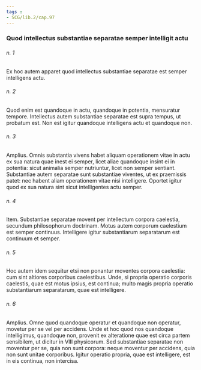 ```yaml
---
tags : 
- SCG/lib.2/cap.97
---
```


### Quod intellectus substantiae separatae semper intelligit actu

###### n. 1
Ex hoc autem apparet quod intellectus substantiae separatae est semper intelligens actu.

###### n. 2
Quod enim est quandoque in actu, quandoque in potentia, mensuratur tempore. Intellectus autem substantiae separatae est supra tempus, ut probatum est. Non est igitur quandoque intelligens actu et quandoque non.

###### n. 3
Amplius. Omnis substantia vivens habet aliquam operationem vitae in actu ex sua natura quae inest ei semper, licet aliae quandoque insint ei in potentia: sicut animalia semper nutriuntur, licet non semper sentiant. Substantiae autem separatae sunt substantiae viventes, ut ex praemissis patet: nec habent aliam operationem vitae nisi intelligere. Oportet igitur quod ex sua natura sint sicut intelligentes actu semper.

###### n. 4
Item. Substantiae separatae movent per intellectum corpora caelestia, secundum philosophorum doctrinam. Motus autem corporum caelestium est semper continuus. Intelligere igitur substantiarum separatarum est continuum et semper.

###### n. 5
Hoc autem idem sequitur etsi non ponantur moventes corpora caelestia: cum sint altiores corporibus caelestibus. Unde, si propria operatio corporis caelestis, quae est motus ipsius, est continua; multo magis propria operatio substantiarum separatarum, quae est intelligere.

###### n. 6
Amplius. Omne quod quandoque operatur et quandoque non operatur, movetur per se vel per accidens. Unde et hoc quod nos quandoque intelligimus, quandoque non, provenit ex alteratione quae est circa partem sensibilem, ut dicitur in VIII physicorum. Sed substantiae separatae non moventur per se, quia non sunt corpora: neque moventur per accidens, quia non sunt unitae corporibus. Igitur operatio propria, quae est intelligere, est in eis continua, non intercisa.

